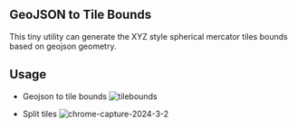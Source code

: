 ## GeoJSON to Tile Bounds

This tiny utility can generate the  XYZ style spherical mercator tiles  bounds based on geojson geometry. 

## Usage

- Geojson to tile bounds 
![tilebounds](https://github.com/kshitijrajsharma/geojson2tilebounds/assets/36752999/7a1f8389-1fed-4852-8d42-a4eebf685f53)


- Split tiles 
![chrome-capture-2024-3-2](https://github.com/kshitijrajsharma/geojson2tilebounds/assets/36752999/1e41abeb-0ce1-463b-82df-9649646bd49d)

